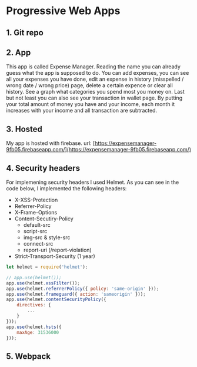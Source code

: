 # Progressive Web Apps

## 1. Git repo

## 2. App
This app is called Expense Manager. Reading the name you can already guess what the app is supposed to do. You can add expenses, you can see all your expenses you have done, edit an expense in history (misspelled / wrong date / wrong price) page, delete a certain expence or clear all history.
See a graph what categories you spend most you money on.
Last but not least you can also see your transaction in wallet page. By putting your total amount of money you have and your income, each month it increases with your income and all transaction are subtracted.

## 3. Hosted
My app is hosted with firebase.
url: [https://expensemanager-9fb05.firebaseapp.com/](https://expensemanager-9fb05.firebaseapp.com/)

## 4. Security headers
For implemening security headers I used Helmet. As you can see in the code below, I implemented the following headers:
* X-XSS-Protection
* Referrer-Policy
* X-Frame-Options
* Content-Secutiry-Policy
  * default-src
  * script-src
  * img-src & style-src
  * connect-src
  * report-uri (/report-violation)
* Strict-Transport-Security (1 year)

```javascript
let helmet = require('helmet');

// app.use(helmet());
app.use(helmet.xssFilter());
app.use(helmet.referrerPolicy({ policy: 'same-origin' }));
app.use(helmet.frameguard({ action: 'sameorigin' }));
app.use(helmet.contentSecurityPolicy({
    directives: {
        ...
    }
}));
app.use(helmet.hsts({
    maxAge: 31536000
}));
```

## 5. Webpack
